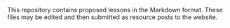 This repository contains proposed lessons in the Markdown format. These files may be edited and then submitted as resource posts to the website.
